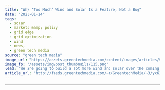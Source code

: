 ```yaml
---
title: "Why ‘Too Much’ Wind and Solar Is a Feature, Not a Bug"
date: "2021-01-14"
tags: 
  - solar
  - markets &amp; policy
  - grid edge
  - grid optimization
  - wind
  - news,
  - green tech media
source: "green tech media"
image_url: "https://assets.greentechmedia.com/content/images/articles/Solar_Farm.jpg"
image_fp: "/assets/img/post_thumbnails/115.png"
lead: "We are going to build a lot more wind and solar over the coming decades. It will inevitably lead to oversupply of these resources on the grid. But is that a good thing? That’s the focus of this week’s show, featuring a conversation between Shayle Kan ..."
article_url: "http://feeds.greentechmedia.com/~r/GreentechMedia/~3/yx61nGvfeWk/why-too-much-wind-and-solar-is-a-feature-not-a-bug"
---
```


---
